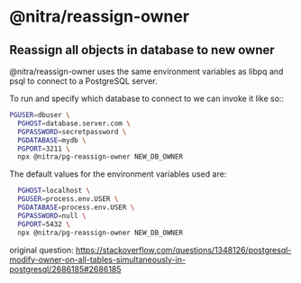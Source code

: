 # @nitra/reassign-owner

## Reassign all objects in database to new owner

@nitra/reassign-owner uses the same environment variables as libpq and psql to connect to a PostgreSQL server.

To run and specify which database to connect to we can invoke it like so::

```bash
PGUSER=dbuser \
  PGHOST=database.server.com \
  PGPASSWORD=secretpassword \
  PGDATABASE=mydb \
  PGPORT=3211 \
  npx @nitra/pg-reassign-owner NEW_DB_OWNER
```

The default values for the environment variables used are:

```bash
  PGHOST=localhost \
  PGUSER=process.env.USER \
  PGDATABASE=process.env.USER \
  PGPASSWORD=null \
  PGPORT=5432 \
  npx @nitra/pg-reassign-owner NEW_DB_OWNER
```

original question:
https://stackoverflow.com/questions/1348126/postgresql-modify-owner-on-all-tables-simultaneously-in-postgresql/2686185#2686185
